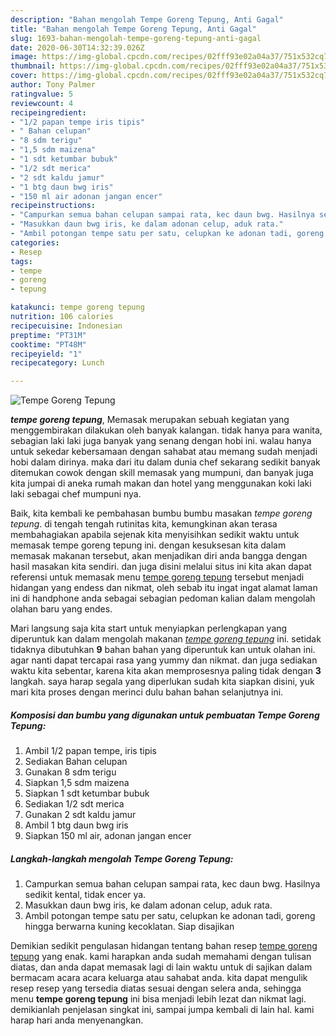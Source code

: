 ```yaml
---
description: "Bahan mengolah Tempe Goreng Tepung, Anti Gagal"
title: "Bahan mengolah Tempe Goreng Tepung, Anti Gagal"
slug: 1693-bahan-mengolah-tempe-goreng-tepung-anti-gagal
date: 2020-06-30T14:32:39.026Z
image: https://img-global.cpcdn.com/recipes/02fff93e02a04a37/751x532cq70/tempe-goreng-tepung-foto-resep-utama.jpg
thumbnail: https://img-global.cpcdn.com/recipes/02fff93e02a04a37/751x532cq70/tempe-goreng-tepung-foto-resep-utama.jpg
cover: https://img-global.cpcdn.com/recipes/02fff93e02a04a37/751x532cq70/tempe-goreng-tepung-foto-resep-utama.jpg
author: Tony Palmer
ratingvalue: 5
reviewcount: 4
recipeingredient:
- "1/2 papan tempe iris tipis"
- " Bahan celupan"
- "8 sdm terigu"
- "1,5 sdm maizena"
- "1 sdt ketumbar bubuk"
- "1/2 sdt merica"
- "2 sdt kaldu jamur"
- "1 btg daun bwg iris"
- "150 ml air adonan jangan encer"
recipeinstructions:
- "Campurkan semua bahan celupan sampai rata, kec daun bwg. Hasilnya sedikit kental, tidak encer ya."
- "Masukkan daun bwg iris, ke dalam adonan celup, aduk rata."
- "Ambil potongan tempe satu per satu, celupkan ke adonan tadi, goreng hingga berwarna kuning kecoklatan. Siap disajikan"
categories:
- Resep
tags:
- tempe
- goreng
- tepung

katakunci: tempe goreng tepung 
nutrition: 106 calories
recipecuisine: Indonesian
preptime: "PT31M"
cooktime: "PT48M"
recipeyield: "1"
recipecategory: Lunch

---
```



![Tempe Goreng Tepung](https://img-global.cpcdn.com/recipes/02fff93e02a04a37/751x532cq70/tempe-goreng-tepung-foto-resep-utama.jpg)

<b><i>tempe goreng tepung</i></b>, Memasak merupakan sebuah kegiatan yang menggembirakan dilakukan oleh banyak kalangan. tidak hanya para wanita, sebagian laki laki juga banyak yang senang dengan hobi ini. walau hanya untuk sekedar kebersamaan dengan sahabat atau memang sudah menjadi hobi dalam dirinya. maka dari itu dalam dunia chef sekarang sedikit banyak ditemukan cowok dengan skill memasak yang mumpuni, dan banyak juga kita jumpai di aneka rumah makan dan hotel yang menggunakan koki laki laki sebagai chef mumpuni nya.



Baik, kita kembali ke pembahasan bumbu bumbu masakan <i>tempe goreng tepung</i>. di tengah tengah rutinitas kita, kemungkinan akan terasa membahagiakan apabila sejenak kita menyisihkan sedikit waktu untuk memasak tempe goreng tepung ini. dengan kesuksesan kita dalam memasak makanan tersebut, akan menjadikan diri anda bangga dengan hasil masakan kita sendiri. dan juga disini melalui situs ini kita akan dapat referensi untuk memasak menu <u>tempe goreng tepung</u> tersebut menjadi hidangan yang endess dan nikmat, oleh sebab itu ingat ingat alamat laman ini di handphone anda sebagai sebagian pedoman kalian dalam mengolah olahan baru yang endes.


Mari langsung saja kita start untuk menyiapkan perlengkapan yang diperuntuk kan dalam mengolah makanan <u><i>tempe goreng tepung</i></u> ini. setidak tidaknya dibutuhkan <b>9</b> bahan bahan yang diperuntuk kan untuk olahan ini. agar nanti dapat tercapai rasa yang yummy dan nikmat. dan juga sediakan waktu kita sebentar, karena kita akan memprosesnya paling tidak dengan <b>3</b> langkah. saya harap segala yang diperlukan sudah kita siapkan disini, yuk mari kita proses dengan merinci dulu bahan bahan selanjutnya ini.

<!--inarticleads1-->

##### Komposisi dan bumbu yang digunakan untuk pembuatan Tempe Goreng Tepung:

1. Ambil 1/2 papan tempe, iris tipis
1. Sediakan  Bahan celupan
1. Gunakan 8 sdm terigu
1. Siapkan 1,5 sdm maizena
1. Siapkan 1 sdt ketumbar bubuk
1. Sediakan 1/2 sdt merica
1. Gunakan 2 sdt kaldu jamur
1. Ambil 1 btg daun bwg iris
1. Siapkan 150 ml air, adonan jangan encer




<!--inarticleads2-->

##### Langkah-langkah mengolah Tempe Goreng Tepung:

1. Campurkan semua bahan celupan sampai rata, kec daun bwg. Hasilnya sedikit kental, tidak encer ya.
1. Masukkan daun bwg iris, ke dalam adonan celup, aduk rata.
1. Ambil potongan tempe satu per satu, celupkan ke adonan tadi, goreng hingga berwarna kuning kecoklatan. Siap disajikan




Demikian sedikit pengulasan hidangan tentang bahan resep <u>tempe goreng tepung</u> yang enak. kami harapkan anda sudah memahami dengan tulisan diatas, dan anda dapat memasak lagi di lain waktu untuk di sajikan dalam bermacam acara acara keluarga atau sahabat anda. kita dapat mengulik resep resep yang tersedia diatas sesuai dengan selera anda, sehingga menu <b>tempe goreng tepung</b> ini bisa menjadi lebih lezat dan nikmat lagi. demikianlah penjelasan singkat ini, sampai jumpa kembali di lain hal. kami harap hari anda menyenangkan.
